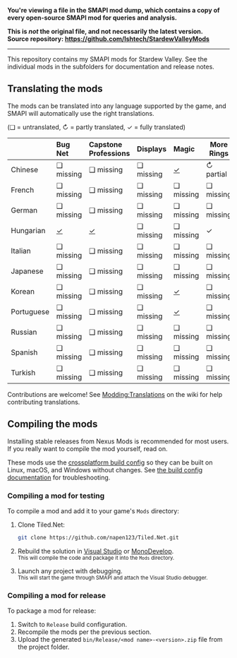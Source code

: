 **You're viewing a file in the SMAPI mod dump, which contains a copy of every open-source SMAPI mod
for queries and analysis.**

**This is _not_ the original file, and not necessarily the latest version.**  
**Source repository: https://github.com/lshtech/StardewValleyMods**

----

This repository contains my SMAPI mods for Stardew Valley. See the individual mods in the
subfolders for documentation and release notes.

## Translating the mods
The mods can be translated into any language supported by the game, and SMAPI will automatically
use the right translations.

(❑ = untranslated, ↻ = partly translated, ✓ = fully translated)

&nbsp;     | Bug Net                  | Capstone Professions                  | Displays  | Magic                   | More Rings | Preexisting Relationships | Surfing Festival
---------- | :----------------------- | :------------------------------------ | :-------- | :---------------------- | ---------- | :------------------------ | ----------------
Chinese    | ❑ missing                | ❑ missing                             | ❑ missing | [✓](Magic/i18n/zh.json) | ↻ partial  | ❑ missing                 | ❑ missing
French     | ❑ missing                | ❑ missing                             | ❑ missing | ❑ missing               | ❑ missing  | ❑ missing                 | ❑ missing
German     | ❑ missing                | ❑ missing                             | ❑ missing | ❑ missing               | ❑ missing  | ❑ missing                 | ❑ missing
Hungarian  | [✓](BugNet/i18n/hu.json) | [✓](CapstoneProfessions/i18n/hu.json) | ❑ missing | ❑ missing               | ✓          | ❑ missing                 | [✓](SurfingFestival/i18n/hu.json)
Italian    | ❑ missing                | ❑ missing                             | ❑ missing | ❑ missing               | ❑ missing  | ❑ missing                 | ❑ missing
Japanese   | ❑ missing                | ❑ missing                             | ❑ missing | ❑ missing               | ❑ missing  | ❑ missing                 | ❑ missing
Korean     | ❑ missing                | ❑ missing                             | ❑ missing | [✓](Magic/i18n/ko.json) | ❑ missing  | ❑ missing                 | ❑ missing
Portuguese | ❑ missing                | ❑ missing                             | ❑ missing | [✓](Magic/i18n/pt.json) | ❑ missing  | ❑ missing                 | ❑ missing
Russian    | ❑ missing                | ❑ missing                             | ❑ missing | ❑ missing               | ❑ missing  | ❑ missing                 | ❑ missing
Spanish    | ❑ missing                | ❑ missing                             | ❑ missing | ❑ missing               | ❑ missing  | ❑ missing                 | ❑ missing
Turkish    | ❑ missing                | ❑ missing                             | ❑ missing | ❑ missing               | ❑ missing  | ❑ missing                 | ❑ missing


Contributions are welcome! See [Modding:Translations](https://stardewvalleywiki.com/Modding:Translations)
on the wiki for help contributing translations.

## Compiling the mods
Installing stable releases from Nexus Mods is recommended for most users. If you really want to
compile the mod yourself, read on.

These mods use the [crossplatform build config](https://www.nuget.org/packages/Pathoschild.Stardew.ModBuildConfig)
so they can be built on Linux, macOS, and Windows without changes. See [the build config documentation](https://www.nuget.org/packages/Pathoschild.Stardew.ModBuildConfig)
for troubleshooting.

### Compiling a mod for testing
To compile a mod and add it to your game's `Mods` directory:

1. Clone Tiled.Net:

   ```bash
   git clone https://github.com/napen123/Tiled.Net.git
   ```

2. Rebuild the solution in [Visual Studio](https://www.visualstudio.com/vs/community/) or [MonoDevelop](http://www.monodevelop.com/).  
   <small>This will compile the code and package it into the `Mods` directory.</small>
3. Launch any project with debugging.  
   <small>This will start the game through SMAPI and attach the Visual Studio debugger.</small>

### Compiling a mod for release
To package a mod for release:

1. Switch to `Release` build configuration.
2. Recompile the mods per the previous section.
3. Upload the generated `bin/Release/<mod name>-<version>.zip` file from the project folder.
